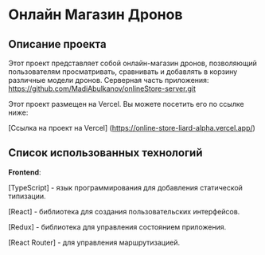 # Онлайн Магазин Дронов

## Описание проекта
Этот проект представляет собой онлайн-магазин дронов, позволяющий пользователям просматривать, сравнивать и добавлять в корзину различные модели дронов. 
Серверная часть приложения: https://github.com/MadiAbulkanov/onlineStore-server.git

Этот проект размещен на Vercel. Вы можете посетить его по ссылке ниже:

[Ссылка на проект на Vercel] (https://online-store-liard-alpha.vercel.app/)
    
## Список использованных технологий
**Frontend**:

[TypeScript] - язык программирования для добавления статической типизации.

[React] - библиотека для создания пользовательских интерфейсов.

[Redux] - библиотека для управления состоянием приложения.

[React Router] - для управления маршрутизацией.
